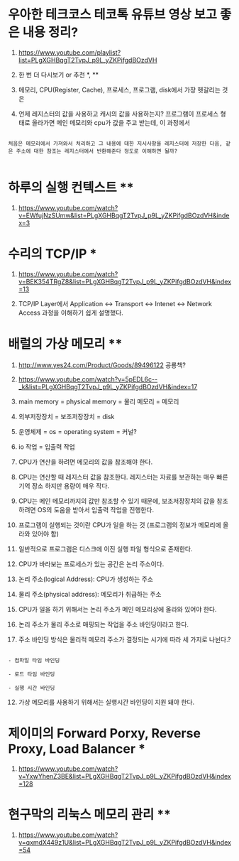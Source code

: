 # 우아한 테크코스 테코톡 유튜브 영상 보고 좋은 내용 정리? 

1. https://www.youtube.com/playlist?list=PLgXGHBqgT2TvpJ_p9L_yZKPifgdBOzdVH

2. 한 번 더 다시보기 or 추천 *, **

3. 메모리, CPU(Register, Cache), 프로세스, 프로그램, disk에서 가장 헷갈리는 것은

4. 언제 레지스터의 값을 사용하고 캐시의 값을 사용하는지? 프로그램이 프로세스 형태로 올라가면 메인 메모리와 cpu가 값을 주고 받는데, 이 과정에서

```

처음은 메모리에서 가져와서 처리하고 그 내용에 대한 지시사항을 레지스터에 저장한 다음, 같은 주소에 대한 참조는 레지스터에서 반환해준다 정도로 이해하면 될까?


```

# 하루의 실행 컨텍스트 **

1. https://www.youtube.com/watch?v=EWfujNzSUmw&list=PLgXGHBqgT2TvpJ_p9L_yZKPifgdBOzdVH&index=3

# 수리의 TCP/IP *

1. https://www.youtube.com/watch?v=BEK354TRgZ8&list=PLgXGHBqgT2TvpJ_p9L_yZKPifgdBOzdVH&index=13

2. TCP/IP Layer에서 Application <-> Transport <-> Intenet <-> Network Access 과정을 이해하기 쉽게 설명했다.

# 배럴의 가상 메모리 **

1. http://www.yes24.com/Product/Goods/89496122 공룡책? 

2. https://www.youtube.com/watch?v=5pEDL6c--_k&list=PLgXGHBqgT2TvpJ_p9L_yZKPifgdBOzdVH&index=17

1. main memory = physical memory = 물리 메모리 = 메모리

2. 외부저장장치 = 보조저장장치 = disk

3. 운영체제 = os = operating system = 커널?

4. io 작업 = 입출력 작업

1. CPU가 연산을 하려면 메모리의 값을 참조해야 한다. 

2. CPU는 연산할 때 레지스터 값을 참조한다. 레지스터는 자료를 보관하는 매우 빠른 기억 장소 하지만 용량이 매우 작다.

3. CPU는 메인 메모리까지의 값만 참조할 수 있기 때문에, 보조저장장치의 값을 참조하려면 OS의 도움을 받아서 입출력 작업을 진행한다.

4. 프로그램이 실행되는 것이란 CPU가 일을 하는 것 (프로그램의 정보가 메모리에 올라와 있어야 함)

5. 일반적으로 프로그램은 디스크에 이진 실행 파일 형식으로 존재한다.

6. CPU가 바라보는 프로세스가 있는 공간은 논리 주소이다.

7. 논리 주소(logical Address): CPU가 생성하는 주소

8. 물리 주소(physical address): 메모리가 취급하는 주소

9. CPU가 일을 하기 위해서는 논리 주소가 메인 메모리상에 올라와 있어야 한다.

10. 논리 주소가 물리 주소로 매핑되는 작업을 주소 바인딩이라고 한다.

11. 주소 바인딩 방식은 물리적 메모리 주소가 결정되는 시기에 따라 세 가지로 나뉜다.?

```

- 컴파일 타임 바인딩

- 로드 타임 바인딩

- 실행 시간 바인딩

```

12. 가상 메모리를 사용하기 위해서는 실행시간 바인딩이 지원 돼야 한다.

# 제이미의 Forward Porxy, Reverse Proxy, Load Balancer *

1. https://www.youtube.com/watch?v=YxwYhenZ3BE&list=PLgXGHBqgT2TvpJ_p9L_yZKPifgdBOzdVH&index=128

# 현구막의 리눅스 메모리 관리 **

1. https://www.youtube.com/watch?v=qxmdX449z1U&list=PLgXGHBqgT2TvpJ_p9L_yZKPifgdBOzdVH&index=54